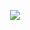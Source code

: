 <!---

- 👋 Hi, I’m @MushfiqurRahmanKhan
- 👀 I’m interested in ...
- 🌱 I’m currently learning ...
- 💞️ I’m looking to collaborate on ...
- 📫 How to reach me ...

<h1 align="center">Hi , I'm Md. Mushfiqur Rahman Khan <img src="https://media.giphy.com/media/hvRJCLFzcasrR4ia7z/giphy.gif" width="35"></h1>


MushfiqurRahmanKhan/MushfiqurRahmanKhan is a ✨ special ✨ repository because its `README.md` (this file) appears on your GitHub profile.
You can click the Preview link to take a look at your changes.
--->


<p align="center">
  <a href="https://github.com/DenverCoder1/readme-typing-svg"><img src="https://readme-typing-svg.herokuapp.com?lines=I+am+Md.+Mushfiqur+Rahman+Khan;I+am+an+UI+-+UX+Designer&center=true&width=500&height=50"></a>
</p>


<br>


